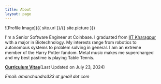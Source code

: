 ```yaml
---
title: About
layout: page
---
```

![Profile Image]({{ site.url }}/{{ site.picture }})

<p>I'm a Senior Software Engineer at Coinbase. I graduated from <a href="http://www.iitkgp.ac.in" target="_blank">IIT Kharagpur</a> with a major in Biotechnology. My interests range from robotics to autonomous systems to problem solving in general. I am an extreme member of the Harry Potter fandom. Metal music makes me supercharged and my best pastime is playing Table Tennis.

<p><strong><a href="/amanchandraCV.pdf">Curriculum Vitae</a></strong>(Last Updated on July 23, 2024)
<p><i>Email: amanchandra333 at gmail dot com</i>

